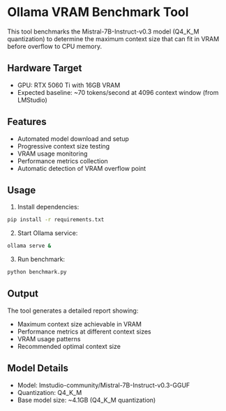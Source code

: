# Ollama VRAM Benchmark Tool

This tool benchmarks the Mistral-7B-Instruct-v0.3 model (Q4_K_M quantization) to determine the maximum context size that can fit in VRAM before overflow to CPU memory.

## Hardware Target
- GPU: RTX 5060 Ti with 16GB VRAM
- Expected baseline: ~70 tokens/second at 4096 context window (from LMStudio)

## Features
- Automated model download and setup
- Progressive context size testing
- VRAM usage monitoring
- Performance metrics collection
- Automatic detection of VRAM overflow point

## Usage

1. Install dependencies:
```bash
pip install -r requirements.txt
```

2. Start Ollama service:
```bash
ollama serve &
```

3. Run benchmark:
```bash
python benchmark.py
```

## Output
The tool generates a detailed report showing:
- Maximum context size achievable in VRAM
- Performance metrics at different context sizes
- VRAM usage patterns
- Recommended optimal context size

## Model Details
- Model: lmstudio-community/Mistral-7B-Instruct-v0.3-GGUF
- Quantization: Q4_K_M
- Base model size: ~4.1GB (Q4_K_M quantization)
